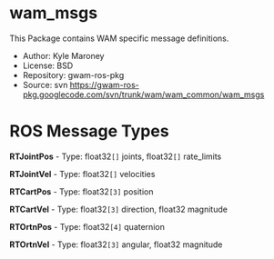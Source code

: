 # wam\_msgs #

This Package contains WAM specific message definitions.

  * Author: Kyle Maroney
  * License: BSD
  * Repository: gwam-ros-pkg
  * Source: svn https://gwam-ros-pkg.googlecode.com/svn/trunk/wam/wam_common/wam_msgs

# ROS Message Types #

**RTJointPos** - Type: float32`[]` joints, float32`[]` rate\_limits

**RTJointVel** - Type: float32`[]` velocities

**RTCartPos** - Type: float32`[3]` position

**RTCartVel** - Type: float32`[3]` direction, float32 magnitude

**RTOrtnPos** - Type: float32`[4]` quaternion

**RTOrtnVel** - Type: float32`[3]` angular, float32 magnitude